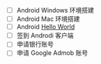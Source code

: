 - [ ] Android Windows 环境搭建
- [ ] Android Mac 环境搭建
- [ ] Android [Hello World](https://developer.android.google.cn/codelabs/basic-android-kotlin-compose-first-app?hl=en#3)
- [ ] 签到 Androdi 客户端
- [ ] 申请银行账号
- [ ] 申请 Google Admob 账号